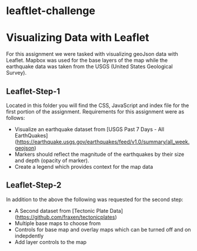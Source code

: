 # leaftlet-challenge

# Visualizing Data with Leaflet

For this assignment we were tasked with visualizing geoJson data with Leaflet.  Mapbox was used for the base layers of the map while the earthquake data was taken from the USGS (United States Geological Survey). 

## Leaflet-Step-1

Located in this folder you will find the CSS, JavaScript and index file for the first portion of the assignment. Requirements for this assignment were as follows:

- Visualize an earthquake dataset from [USGS Past 7 Days - All EarthQuakes] (https://earthquake.usgs.gov/earthquakes/feed/v1.0/summary/all_week.geojson)
- Markers should reflect the magnitude of the earthquakes by their size and depth (opacity of marker).
- Create a legend which provides context for the map data


## Leaflet-Step-2

In addition to the above the following was requested for the second step:

- A Second dataset from [Tectonic Plate Data] (https://github.com/fraxen/tectonicplates)
- Multiple base maps to choose from
- Controls for base map and overlay maps which can be turned off and on indepdently
- Add layer controls to the map

